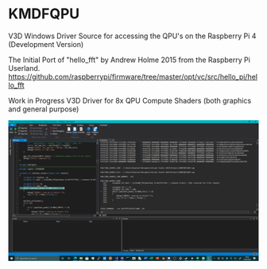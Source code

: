# KMDFQPU
V3D Windows Driver Source for accessing the QPU's on the Raspberry Pi 4 (Development Version)

The Initial Port of "hello_fft" by Andrew Holme 2015 from the Raspberry Pi Userland. \
https://github.com/raspberrypi/firmware/tree/master/opt/vc/src/hello_pi/hello_fft

Work in Progress V3D Driver for 8x QPU Compute Shaders (both graphics and general purpose)

![qpudebug](https://github.com/TheMindVirus/KMDFQPU/blob/hello_fft/QPUdebug.png)

